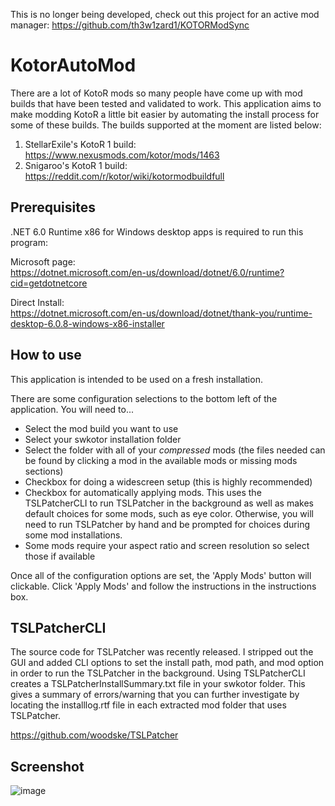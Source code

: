 This is no longer being developed, check out this project for an active mod manager: https://github.com/th3w1zard1/KOTORModSync

# KotorAutoMod

There are a lot of KotoR mods so many people have come up with mod builds that have been tested and validated to work. This application aims to make modding KotoR a little bit easier by automating the install process for some of these builds. The builds supported at the moment are listed below:

1. StellarExile's KotoR 1 build: https://www.nexusmods.com/kotor/mods/1463
2. Snigaroo's KotoR 1 build: https://reddit.com/r/kotor/wiki/kotormodbuildfull

## Prerequisites

.NET 6.0 Runtime x86 for Windows desktop apps is required to run this program:    

Microsoft page:    
https://dotnet.microsoft.com/en-us/download/dotnet/6.0/runtime?cid=getdotnetcore

Direct Install:    
https://dotnet.microsoft.com/en-us/download/dotnet/thank-you/runtime-desktop-6.0.8-windows-x86-installer

## How to use

This application is intended to be used on a fresh installation.

There are some configuration selections to the bottom left of the application. You will need to... 
* Select the mod build you want to use
* Select your swkotor installation folder 
* Select the folder with all of your *compressed* mods (the files needed can be found by clicking a mod in the available mods or missing mods sections)
* Checkbox for doing a widescreen setup (this is highly recommended)
* Checkbox for automatically applying mods. This uses the TSLPatcherCLI to run TSLPatcher in the background as well as makes default choices for some mods, such as eye color. Otherwise, you will need to run TSLPatcher by hand and be prompted for choices during some mod installations.
* Some mods require your aspect ratio and screen resolution so select those if available

Once all of the configuration options are set, the 'Apply Mods' button will clickable. Click 'Apply Mods' and follow the instructions in the instructions box.

## TSLPatcherCLI

The source code for TSLPatcher was recently released. I stripped out the GUI and added CLI options to set the install path, mod path, and mod option in order to run the TSLPatcher in the background. Using TSLPatcherCLI creates a TSLPatcherInstallSummary.txt file in your swkotor folder. This gives a summary of errors/warning that you can further investigate by locating the installlog.rtf file in each extracted mod folder that uses TSLPatcher.

https://github.com/woodske/TSLPatcher

## Screenshot

![image](https://user-images.githubusercontent.com/20936822/184259761-df84fae6-3aa0-4a7e-9652-3f125a5ea705.png)

